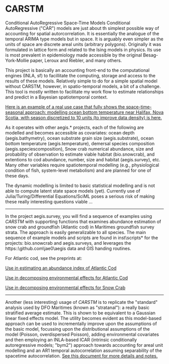 # CARSTM

Conditional AutoRegressive Space-Time Models
Conditional AutoRegressive ("CAR") models are just about th simplest possible way of accounting for spatial autorcorrelation. It is essentially the analogue of the temporal ARIMA type models but in space. It is arguably even simpler as the units of space are discrete areal units (arbitrary polygons). Originally it was formulated in lattice form and related to the Ising models in physics. Its use is most prevalent in epidemiology made accessible by the original Besag-York-Mollie paper, Leroux and Riebler, and many others.

This project is basically an accounting front-end to the computational engines (INLA, sf) to facillitate the computing, storage and access to the results of these models. Relatively simple to do for a simple spatial model without CARSTM, however, in spatio-temporal models, a bit of a challenge. This tool is mostly written to facilitate my work flow to estimate relationships and predict in a Bayesian spatiotemporal context.

[Here is an example of a real use case that fully shows the space-time-seasonal approach: modelling ocean bottom temperature near Halifax, Nova Scotia, with season discretized to 10 units (to improve data density) is here.](inst/scripts/example_temperature_carstm.md)  


As it operates with other aegis.* projects, each of the following are modelled and becomes accessible as covariates: ocean depth (aegis.bathymetry), ocean substrate grain size (aegis.substrate), ocean bottom temperature (aegis.temperature), demersal species composition (aegis.speciescomposition), Snow crab numerical abundance, size and probability of observation to estimate viable habitat (bio.snowcrab), and extentions to cod abundance, number, size and habitat (aegis.survey), etc. Many other variables require spatiotemporal modelling (e.g., physiological condition of fish, system-level metabolism) and are planned for one of these days.  

The dynamic modelling is limited to basic statistical modelling and is not able to compute latent state space models (yet). Currently use of Julia/Turing/Differential Equations/SciML poses a serious risk of making these really interesting questions viable ...   

---

In the project aegis.survey, you will find a sequence of examples using *CARSTM* with supporting functions that examines abundance estimation of snow crab and groundfish (Atlantic cod) in Maritimes groundfish survey strata. The approach is easily generalizable to all species. The main sequence of example models and scripts are found in inst\scripts\* for the projects: bio.snowcrab and aegis.surveys, and leverages the https::\github.com\jae0\aegis data and GIS handing routines.

For Atlantic cod, see the preprints at: 

[Use in estimating an abundance index of Atlantic Cod](https://doi.org/10.1101/2022.05.05.490753)
 
[Use in decomposing environmental effects for Atlantic Cod](https://doi.org/10.1101/2022.04.21.488963)

[Use in decomposing environmental effects for Snow Crab](https://doi.org/10.1101/2022.12.20.520893)

---

Another (less interesting) usage of *CARSTM* is to  replicate the "standard" analysis used by DFO Maritimes (known as "stratanal"): a really basic stratified average estimate. This is shown to be equivalent to a Gaussian linear fixed effects model. The utility becomes evident as this model-based approach can be used to incrementally improve upon the assumptions of the basic model, focussing upon the distributional assumptions of the model (Poisson, overdispersed Poisson), adding environmental covariates and then employing an INLA-based ICAR (intrinsic conditionally autoregressive models; "bym2") approach towards accounting for areal unit modelling and an AR1 temporal autocorrelation assuming separability of the spacetime autocorrelation. [See this document for more details and notes.](docs/carstm_methods.pdf)


